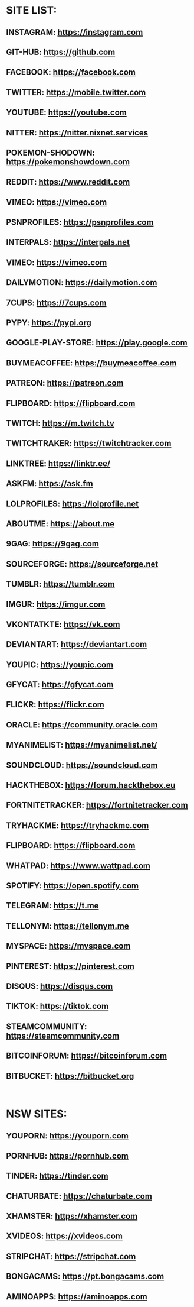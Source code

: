 # SITE LIST:
## INSTAGRAM: https://instagram.com
## GIT-HUB: https://github.com
## FACEBOOK: https://facebook.com
## TWITTER: https://mobile.twitter.com
## YOUTUBE: https://youtube.com
## NITTER: https://nitter.nixnet.services
## POKEMON-SHODOWN: https://pokemonshowdown.com
## REDDIT: https://www.reddit.com
## VIMEO: https://vimeo.com
## PSNPROFILES: https://psnprofiles.com
## INTERPALS: https://interpals.net
## VIMEO: https://vimeo.com
## DAILYMOTION: https://dailymotion.com
## 7CUPS: https://7cups.com
## PYPY: https://pypi.org
## GOOGLE-PLAY-STORE: https://play.google.com
## BUYMEACOFFEE: https://buymeacoffee.com
## PATREON: https://patreon.com
## FLIPBOARD: https://flipboard.com
## TWITCH: https://m.twitch.tv
## TWITCHTRAKER: https://twitchtracker.com
## LINKTREE: https://linktr.ee/
## ASKFM: https://ask.fm
## LOLPROFILES: https://lolprofile.net
## ABOUTME: https://about.me
## 9GAG: https://9gag.com
## SOURCEFORGE: https://sourceforge.net
## TUMBLR: https://tumblr.com
## IMGUR: https://imgur.com
## VKONTATKTE: https://vk.com
## DEVIANTART: https://deviantart.com
## YOUPIC: https://youpic.com
## GFYCAT: https://gfycat.com
## FLICKR: https://flickr.com
## ORACLE: https://community.oracle.com
## MYANIMELIST: https://myanimelist.net/
## SOUNDCLOUD: https://soundcloud.com
## HACKTHEBOX: https://forum.hackthebox.eu
## FORTNITETRACKER: https://fortnitetracker.com
## TRYHACKME: https://tryhackme.com
## FLIPBOARD: https://flipboard.com
## WHATPAD: https://www.wattpad.com
## SPOTIFY: https://open.spotify.com
## TELEGRAM: https://t.me
## TELLONYM: https://tellonym.me
## MYSPACE: https://myspace.com
## PINTEREST: https://pinterest.com
## DISQUS: https://disqus.com
## TIKTOK: https://tiktok.com
## STEAMCOMMUNITY: https://steamcommunity.com
## BITCOINFORUM: https://bitcoinforum.com
## BITBUCKET: https://bitbucket.org

<br>

# NSW SITES:
## YOUPORN: https://youporn.com
## PORNHUB: https://pornhub.com
## TINDER: https://tinder.com
## CHATURBATE: https://chaturbate.com
## XHAMSTER: https://xhamster.com
## XVIDEOS: https://xvideos.com
## STRIPCHAT: https://stripchat.com
## BONGACAMS: https://pt.bongacams.com
## AMINOAPPS: https://aminoapps.com